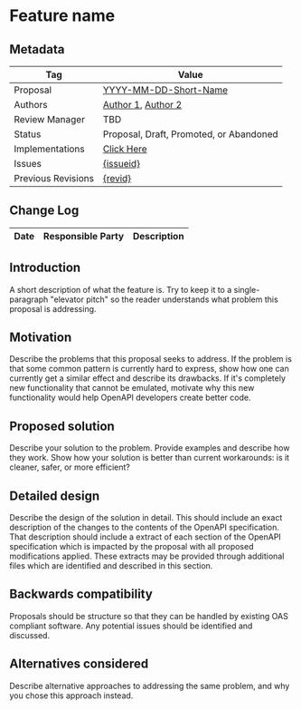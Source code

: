 # Feature name

## Metadata

| Tag                | Value                                                                                                                     |
| ------------------ | ------------------------------------------------------------------------------------------------------------------------- |
| Proposal           | [YYYY-MM-DD-Short-Name](https://github.com/OAI/OpenAPI-Specification/tree/main/proposals/{YYYY-MM-DD-Short-Name.md})      |
| Authors            | [Author 1](https://github.com/{author1}), [Author 2](https://github.com/{author2})                                        |
| Review Manager     | TBD                                                                                                                       |
| Status             | Proposal, Draft, Promoted, or Abandoned                                                                                   |
| Implementations    | [Click Here](https://github.com/OAI/OpenAPI-Specification/tree/main/proposals/{YYYY-MM-DD-Short-Name}/implementations.md) |
| Issues             | [{issueid}](https://github.com/OAI/OpenAPI-Specification/issues/{IssueId})                                                |
| Previous Revisions | [{revid}](https://github.com/OAI/OpenAPI-Specification/pull/{revid})                                                      |

## Change Log

| Date | Responsible Party | Description |
| ---- | ----------------- | ----------- |

## Introduction

A short description of what the feature is. Try to keep it to a single-paragraph "elevator pitch" so the reader understands what problem this proposal is addressing.

## Motivation

Describe the problems that this proposal seeks to address. If the problem is that some common pattern is currently hard to express, show how one can currently get a similar effect and describe its drawbacks. If it's completely new functionality that cannot be emulated, motivate why this new functionality would help OpenAPI developers create better code.

## Proposed solution

Describe your solution to the problem. Provide examples and describe how they work. Show how your solution is better than current workarounds: is it cleaner, safer, or more efficient?

## Detailed design

Describe the design of the solution in detail. This should include an exact description of the changes to the contents of the OpenAPI specification. That description should include a extract of each section of the OpenAPI specification which is impacted by the proposal with all proposed modifications applied. These extracts may be provided through additional files which are identified and described in this section.

## Backwards compatibility

Proposals should be structure so that they can be handled by existing OAS compliant software. Any potential issues should be identified and discussed.

## Alternatives considered

Describe alternative approaches to addressing the same problem, and why you chose this approach instead.
